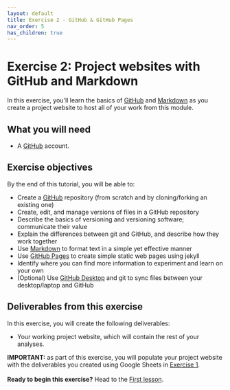 ```yaml
---
layout: default
title: Exercise 2 - GitHub & GitHub Pages
nav_order: 5
has_children: true
---
```


# Exercise 2: Project websites with GitHub and Markdown
In this exercise, you'll learn the basics of [GitHub](https://github.com/) and [Markdown](https://guides.github.com/features/mastering-markdown/) as you create a project website to host all of your work from this module.  

## What you will need
- A [GitHub](https://github.com/) account.

## Exercise objectives 
By the end of this tutorial, you will be able to: 
- Create a [GitHub](https://github.com/) repository (from scratch and by cloning/forking an existing one)
- Create, edit, and manage versions of files in a GitHub repository
- Describe the basics of versioning and versioning software; communicate their value
- Explain the differences between git and GitHub, and describe how they work together
- Use [Markdown](https://www.markdownguide.org/getting-started/) to format text in a simple yet effective manner
- Use [GitHub Pages](https://pages.github.com/) to create simple static web pages using jekyll
- Identify where you can find more information to experiment and learn on your own
- (Optional) Use [GitHub Desktop](https://desktop.github.com/) and git to sync files between your desktop/laptop and GitHub

## Deliverables from this exercise
In this exercise, you will create the following deliverables:
- Your working project website, which will contain the rest of your analyses.

**IMPORTANT:** as part of this exercise, you will populate your project website with the deliverables you created using Google Sheets in [Exercise 1](exercise1). 
<br>
<br>
**Ready to begin this exercise?** Head to the [First lesson](github1). 
